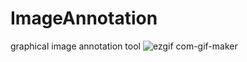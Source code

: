# ImageAnnotation
graphical image annotation tool
![ezgif com-gif-maker](https://user-images.githubusercontent.com/31092371/185975739-1f253724-65a9-4606-8075-869be8007534.gif)
